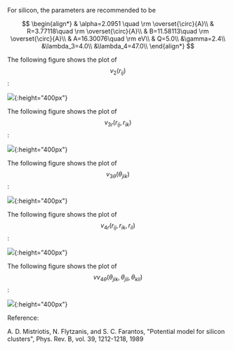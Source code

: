 For silicon, the parameters are recommended to be

$$
\begin{align*}
& \alpha=2.0951 \quad \rm \overset{\circ}{A}\\
& R=3.77118\quad \rm \overset{\circ}{A}\\
& B=11.58113\quad \rm \overset{\circ}{A}\\
& A=16.30076\quad \rm eV\\
& Q=5.0\\
&\gamma=2.4\\
&\lambda_3=4.0\\
&\lambda_4=47.0\\
\end{align*}
$$

The following figure shows the plot of $$v_{2}(r_{ij})$$:

![](/wimage/MD_514777050453_000/butnowdevil/2BodyPotential){:height="400px"}

The following figure shows the plot of $$v_{3r}\left(r_{ij},r_{ik}\right)$$:

![](/wimage/MD_514777050453_000/butnowdevil/3BodyPotentialPart1){:height="400px"}

The following figure shows the plot of $$v_{3\theta}\left(\theta_{jik}\right)$$:

![](/wimage/MD_514777050453_000/butnowdevil/3BodyPotentialPart2){:height="400px"}

The following figure shows the plot of $$v_{4r}\left(r_{ij},r_{ik},r_{il}\right)$$:

![](/wimage/MD_514777050453_000/butnowdevil/4BodyPotentialPart1){:height="400px"}

The following figure shows the plot of $$vv_{4\theta}\left(\theta_{jik},\theta_{jil},\theta_{kil}\right)$$:

![](/wimage/MD_514777050453_000/butnowdevil/4BodyPotentialPart2){:height="400px"}

Reference:

A. D. Mistriotis, N. Flytzanis, and S. C. Farantos, "Potential model for silicon clusters", Phys. Rev. B, vol. 39, 1212-1218, 1989

